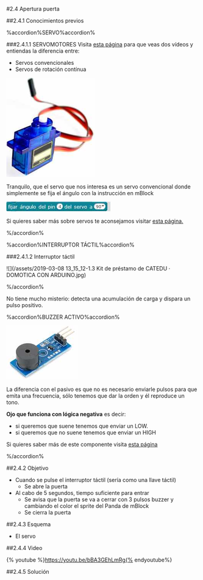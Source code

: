 #2.4 Apertura puerta

##2.4.1 Conocimientos previos

%accordion%SERVO%accordion%

###2.4.1.1 SERVOMOTORES
Visita [esta página](https://catedu.gitbooks.io/programa-arduino-mediante-codigo/content/montaje_1_testea_tu_servo.html) para que veas dos vídeos y entiendas la diferencia entre:
* Servos convencionales
* Servos de rotación contínua

![](/assets/servo.jpg)

Tranquilo, que el servo que nos interesa es un servo convencional donde simplemente se fija el ángulo con la instrucción en mBlock

![](/assets/instruccionservomblock.jpg)

Si quieres saber más sobre servos te aconsejamos visitar [esta página.](https://www.luisllamas.es/controlar-un-servo-con-arduino/)

%/accordion%

%accordion%INTERRUPTOR TÁCTIL%accordion%

###2.4.1.2 Interruptor táctil

![](/assets/2019-03-08 13_15_12-1.3 Kit de préstamo de CATEDU · DOMOTICA CON ARDUINO.jpg)

%/accordion%

No tiene mucho misterio: detecta una acumulación de carga y dispara un pulso positivo.

%accordion%BUZZER ACTIVO%accordion%

![](/assets/buzzer.jpg)

La diferencia con el pasivo es que no es necesario enviarle pulsos para que emita una frecuencia, sólo tenemos que dar la orden y él reproduce un tono.

**Ojo que funciona con lógica negativa** es decir:
* si queremos que suene tenemos que enviar un LOW.
* si queremos que no suene tenemos que enviar un HIGH

Si quieres saber más de este componente visita [esta página](https://www.luisllamas.es/arduino-buzzer-activo/)

%/accordion%

##2.4.2 Objetivo

* Cuando se pulse el interruptor táctil (sería como una llave táctil)
    * Se abre la puerta
* Al cabo de 5 segundos, tiempo suficiente para entrar
    * Se avisa que la puerta se va a cerrar con 3 pulsos buzzer y cambiando el color el sprite del Panda de mBlock
    * Se cierra la puerta
    
##2.4.3 Esquema

* El servo 

##2.4.4 Video

{% youtube %}https://youtu.be/bBA3GEhLmRg{% endyoutube%}

##2.4.5 Solución